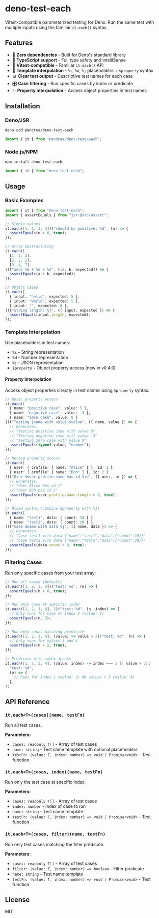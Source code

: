 # deno-test-each

Vitest-compatible parameterized testing for Deno. Run the same test with
multiple inputs using the familiar `it.each()` syntax.

## Features

- 🚀 **Zero dependencies** - Built for Deno's standard library
- 📝 **TypeScript support** - Full type safety and IntelliSense
- 🎯 **Vitest-compatible** - Familiar `it.each()` API
- 🔧 **Template interpolation** - `%s`, `%d`, `%j` placeholders + `$property` syntax
- 📊 **Clear test output** - Descriptive test names for each case
- 🎛️ **Case filtering** - Run specific cases by index or predicate
- ✨ **Property interpolation** - Access object properties in test names

## Installation

### Deno/JSR

```bash
deno add @andrea/deno-test-each
```

```typescript
import { it } from "@andrea/deno-test-each";
```

### Node.js/NPM

```bash
npm install deno-test-each
```

```typescript
import { it } from "deno-test-each";
```

## Usage

### Basic Examples

```typescript
import { it } from "deno-test-each";
import { assertEquals } from "jsr:@std/assert";

// Simple values
it.each([1, 2, 3, 4])("should be positive: %d", (n) => {
  assertEquals(n > 0, true);
});

// Array destructuring
it.each([
  [1, 2, 3],
  [2, 3, 5],
  [3, 4, 7],
])("adds %d + %d = %d", ([a, b, expected]) => {
  assertEquals(a + b, expected);
});

// Object cases
it.each([
  { input: "hello", expected: 5 },
  { input: "world", expected: 5 },
  { input: "", expected: 0 },
])("string length: %j", ({ input, expected }) => {
  assertEquals(input.length, expected);
});
```

### Template Interpolation

Use placeholders in test names:

- `%s` - String representation
- `%d` - Number representation  
- `%j` - JSON representation
- `$property` - Object property access (new in v0.4.0)

#### Property Interpolation

Access object properties directly in test names using `$property` syntax:

```typescript
// Basic property access
it.each([
  { name: "positive case", value: 5 },
  { name: "negative case", value: -3 },
  { name: "zero case", value: 0 }
])("Testing $name with value $value", ({ name, value }) => {
  // Generates:
  // "Testing positive case with value 5"
  // "Testing negative case with value -3"  
  // "Testing zero case with value 0"
  assertEquals(typeof value, "number");
});

// Nested property access
it.each([
  { user: { profile: { name: "Alice" } }, id: 1 },
  { user: { profile: { name: "Bob" } }, id: 2 }
])("User $user.profile.name has id $id", ({ user, id }) => {
  // Generates:
  // "User Alice has id 1"
  // "User Bob has id 2"
  assertEquals(user.profile.name.length > 0, true);
});

// Mixed syntax (combine $property with %j)
it.each([
  { name: "test1", data: { count: 10 } },
  { name: "test2", data: { count: 20 } }
])("Case $name with data %j", ({ name, data }) => {
  // Generates:
  // "Case test1 with data {"name":"test1","data":{"count":10}}"
  // "Case test2 with data {"name":"test2","data":{"count":20}}"
  assertEquals(data.count > 0, true);
});
```

### Filtering Cases

Run only specific cases from your test array:

```typescript
// Run all cases (default)
it.each([1, 2, 3, 4])("test: %d", (n) => {
  assertEquals(n > 0, true);
});

// Run only case at specific index
it.each([1, 2, 3, 4], 2)("test: %d", (n, index) => {
  // Only runs for case at index 2 (value: 3)
  assertEquals(n, 3);
});

// Run only cases matching predicate
it.each([1, 2, 3, 4], (value) => value > 2)("test: %d", (n) => {
  // Only runs for values 3 and 4
  assertEquals(n > 2, true);
});

// Predicate with index access
it.each([1, 2, 3, 4], (value, index) => index === 1 || value > 3)(
  "test: %d",
  (n) => {
    // Runs for index 1 (value: 2) OR values > 3 (value: 4)
  },
);
```

## API Reference

### `it.each<T>(cases)(name, testFn)`

Run all test cases.

**Parameters:**

- `cases: readonly T[]` - Array of test cases
- `name: string` - Test name template with optional placeholders
- `testFn: (value: T, index: number) => void | Promise<void>` - Test function

### `it.each<T>(cases, index)(name, testFn)`

Run only the test case at specific index.

**Parameters:**

- `cases: readonly T[]` - Array of test cases
- `index: number` - Index of case to run
- `name: string` - Test name template
- `testFn: (value: T, index: number) => void | Promise<void>` - Test function

### `it.each<T>(cases, filter)(name, testFn)`

Run only test cases matching the filter predicate.

**Parameters:**

- `cases: readonly T[]` - Array of test cases
- `filter: (value: T, index: number) => boolean` - Filter predicate
- `name: string` - Test name template
- `testFn: (value: T, index: number) => void | Promise<void>` - Test function

## License

MIT
